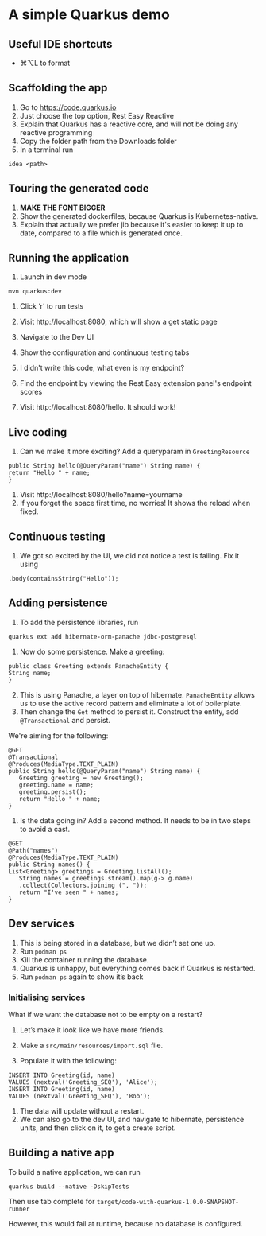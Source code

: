 # A simple Quarkus demo

## Useful IDE shortcuts

- ⌘⌥L to format

## Scaffolding the app
1. Go to https://code.quarkus.io
2. Just choose the top option, Rest Easy Reactive
3. Explain that Quarkus has a reactive core, and will not be doing any reactive programming
4. Copy the folder path from the Downloads folder
5. In a terminal run
```
idea <path>
```

## Touring the generated code

1. **MAKE THE FONT BIGGER**
2. Show the generated dockerfiles, because Quarkus is Kubernetes-native. 
3. Explain that actually we prefer jib because it's easier to keep it up to date, compared to a file which is generated once.

## Running the application 

1. Launch in dev mode
```
mvn quarkus:dev
```

1. Click ‘r’ to run tests

2. Visit http://localhost:8080, which will show a get static page
3. Navigate to the Dev UI
4. Show the configuration and continuous testing tabs

5. I didn't write this code, what even is my endpoint? 
6. Find the endpoint by viewing the Rest Easy extension panel's endpoint scores
7. Visit http://localhost:8080/hello. It should work!

## Live coding 

1. Can we make it more exciting? Add a queryparam in `GreetingResource`

```
public String hello(@QueryParam("name") String name) {
return "Hello " + name;
}
```
1. Visit http://localhost:8080/hello?name=yourname
2. If you forget the space first time, no worries! It shows the reload when fixed.

## Continuous testing 

1. We got so excited by the UI, we did not notice a test is failing. Fix it using

```
.body(containsString("Hello"));
```

## Adding persistence 

1. To add the persistence libraries, run
```
quarkus ext add hibernate-orm-panache jdbc-postgresql
```
1. Now do some persistence. Make a greeting:
```@Entity
public class Greeting extends PanacheEntity {
String name;
}
   ```
2. This is using Panache, a layer on top of hibernate. `PanacheEntity` allows us to use the active record pattern and eliminate a lot of boilerplate.
3. Then change the `Get` method to persist it. Construct the entity, add `@Transactional` and persist.

We're aiming for the following:

```
@GET
@Transactional
@Produces(MediaType.TEXT_PLAIN)
public String hello(@QueryParam("name") String name) {
   Greeting greeting = new Greeting();
   greeting.name = name;
   greeting.persist();
   return "Hello " + name;
}
```


1. Is the data going in? Add a second method. It needs to be in two steps to avoid a cast.

```
@GET
@Path("names")
@Produces(MediaType.TEXT_PLAIN)
public String names() {
List<Greeting> greetings = Greeting.listAll();
   String names = greetings.stream().map(g-> g.name)
   .collect(Collectors.joining (", "));
   return "I've seen " + names;
}
```

## Dev services

1. This is being stored in a database, but we didn’t set one up.
2. Run `podman ps`
3. Kill the container running the database.
4. Quarkus is unhappy, but everything comes back if Quarkus is restarted.
5. Run `podman ps` again to show it’s back

### Initialising services 

What if we want the database not to be empty on a restart?


1. Let’s make it look like we have more friends.

2. Make a `src/main/resources/import.sql` file.
3. Populate it with the following:

```
INSERT INTO Greeting(id, name)
VALUES (nextval('Greeting_SEQ'), 'Alice');
INSERT INTO Greeting(id, name)
VALUES (nextval('Greeting_SEQ'), 'Bob');
```

1. The data will update without a restart.
2. We can also go to the dev UI, and navigate to hibernate, persistence units, and then click on it, to get a create script.



## Building a native app 

To build a native application, we can run
```
quarkus build --native -DskipTests
```

Then use tab complete for `target/code-with-quarkus-1.0.0-SNAPSHOT-runner`

However, this would fail at runtime, because no database is configured.


